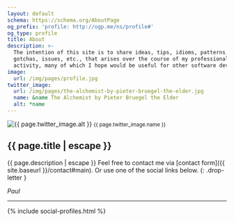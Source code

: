 ```yaml
---
layout: default
schema: https://schema.org/AboutPage
og_prefix: 'profile: http://ogp.me/ns/profile#'
og_type: profile
title: About
description: >-
  The intention of this site is to share ideas, tips, idioms, patterns,
  gotchas, issues, etc., that arises over the course of my professional
  activity, many of which I hope would be useful for other software developers.
image:
  url: /img/pages/profile.jpg
twitter_image:
  url: /img/pages/the-alchemist-by-pieter-bruegel-the-elder.jpg
  name: &name The Alchemist by Pieter Bruegel the Elder
  alt: *name
---
```



<div class="page-image">
  <img src="{{ site.baseurl }}{{ page.twitter_image.url }}"
       alt="{{ page.twitter_image.alt }}">
  <small>{{ page.twitter_image.name }}</small>
</div>

<article markdown="block">

# {{ page.title | escape }}

{{ page.description | escape }} Feel free to contact me via
[contact form]({{ site.baseurl }}/contact#main). Or use one of the social links
below.
{: .drop-letter }

*Paul*

---

{% include social-profiles.html %}

</article>

<!-- https://developers.google.com/structured-data/customize/social-profiles -->
<script type="application/ld+json">
  {
    "@context" : "https://schema.org",
    "@type" : "Person",
    "name" : "{{ site.creator.full_name }}",
    "url" : "{{ site.url }}{{ site.base_url }}{{ page.url }}",
    "image": "{{ site.url }}{{ site.baseurl }}{{ page.image.url }}",
    "sameAs" : [
      "{{ site.facebook.profile }}",
      "{{ site.twitter.profile }}",
      "{{ site.linkedin_profile }}",
      "{{ site.github_profile }}"
    ],
    "gender": "male",
    "alumniOf": "Moscow State Industrial University",
    "jobTitle": "Software Developer",
    "worksFor": "Positive Technologies"
  }
</script>

<!-- https://developers.google.com/structured-data/breadcrumbs -->
<script type="application/ld+json">
  {
    "@context": "https://schema.org",
    "@type": "BreadcrumbList",
    "itemListElement": [
      {
        "@type": "ListItem",
        "position": 1,
        "item": {
          "@id": "{{ site.url}}{{ site.baseurl }}",
          "name": "Home"
        }
      },
      {
        "@type": "ListItem",
        "position": 2,
        "item": {
          "@id": "{{ site.url}}{{ site.baseurl }}{{ page.url }}",
          "name": {{ page.title | jsonify }}
        }
      }
    ]
  }
</script>

